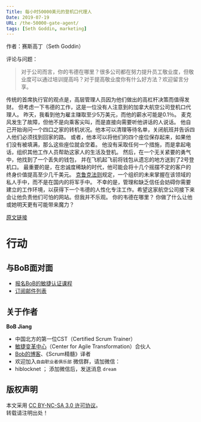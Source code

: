 ```yaml
---
Title: 每小时50000美元的登机口代理人
Date: 2019-07-19
URL: /the-50000-gate-agent/
tags: [Seth Goddin, marketing]
---
```


作者：赛斯高丁（Seth Goddin）

评论与问题：
> 对于公司而言，你的韦德在哪里？很多公司都在努力提升员工敬业度，但敬业度可以通过培训提高吗？对于提高敬业度你有什么好方法？欢迎留言分享。

传统的首席执行官的观点是，高层管理人员因为他们做出的高杠杆决策而值得发财。
但考虑一下韦德的工作，这是一位没有人注意到的加拿大航空公司登机口代理人。
昨天，我看到他为雇主赚取至少5万美元，而他的薪水可能是0.1％。
麦克风发生了故障，但他不是向乘客尖叫，而是直接向需要听他讲话的人说话。
他自己开始询问一个四口之家的转机状况。他本可以清理等待名单，关闭航班并告诉四人他们必须找到回家的路。
或者，他本可以将他们的四个座位保存起来，如果他们没有被填满，那么这些座位就会空着。
他没有采取任何一个措施，而是拿起电话，组织其他工作人员帮助这家人的生活及登机。
然后，在一个无关紧要的勇气中，他找到了一个丢失的钱包，
并在飞机起飞前将钱包从遗忘的地方送到了2号登机口。
最重要的是，在忠诚度稀缺的时代，他可能会将十几个摇摆不定的客户的终身价值提高至少几千美元。
[克鲁克法则](https://en.wikipedia.org/wiki/Charles_C._Krulak)规定，一个组织的未来掌握在该领域的私人手中，而不是在国内的将军手中。
不幸的是，管理和缺乏信任会妨碍你需要建立的工作环境，以获得下一个韦德的人性化专注工作。希望这家航空公司接下来会让他负责他们可怕的网站。但我并不乐观。
你的韦德在哪里？
你做了什么让他或她明天更有可能带来魔力？

[原文链接](https://seths.blog/2019/07/the-50000-gate-agent/)

# 行动

## 与BoB面对面
- [报名BoB的敏捷认证课程](https://appmopev1px9533.h5.xiaoeknow.com/homepage)
- [订阅邮件列表](https://tinyletter.com/bobjiang)

## 关于作者
**BoB Jiang**

- 中国北方的第一位CST（Certified Scrum Trainer）  
- [敏捷变革中心](https://www.c4at.cn/)（Center for Agile Transformation）合伙人  
- [Bob的博客](http://www.bobjiang.com)、《Scrum精髓》译者
- 欢迎加入`自由职业者俱乐部` 微信群，请加微信：
- hiblocknet  ； 添加微信后，发送消息 `dream`

## 版权声明

本文采用 [CC BY-NC-SA 3.0 许可协议](https://creativecommons.org/licenses/by-nc-sa/3.0/deed.zh)。  
转载请注明出处！

